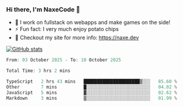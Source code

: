 ### Hi there, I'm NaxeCode 👋
- 🔭 I work on fullstack on webapps and make games on the side!
- ⚡ Fun fact: I very much enjoy potato chips
- 🔋 Checkout my site for more info: https://naxe.dev

[![GitHub stats](https://github-readme-stats.vercel.app/api?username=naxecode&theme=onedark)](https://naxe.dev)

<!--START_SECTION:waka-->

```csharp
From: 03 October 2025 - To: 10 October 2025

Total Time: 3 hrs 2 mins

TypeScript   2 hrs 43 mins   █████████████████████▒░░░   85.60 %
Other        7 mins          █░░░░░░░░░░░░░░░░░░░░░░░░   04.02 %
JavaScript   5 mins          ▓░░░░░░░░░░░░░░░░░░░░░░░░   02.62 %
Markdown     3 mins          ▒░░░░░░░░░░░░░░░░░░░░░░░░   01.99 %
```

<!--END_SECTION:waka-->



<!--
**NaxeCode/NaxeCode** is a ✨ _special_ ✨ repository because its `README.md` (this file) appears on your GitHub profile.

Here are some ideas to get you started:

- 🔭 I’m currently working on Web apps for indie games!
- 🌱 I’m currently mastering C#
- 👯 I’m looking to collaborate on ...
- 🤔 I’m looking for help with ...
- 💬 Ask me about ...
- 📫 How to reach me: ...
- 😄 Pronouns: ...
- ⚡ Fun fact: I love chips
-->
